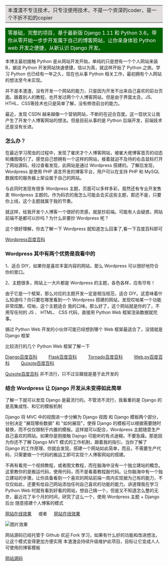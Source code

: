 <table><tr><td bgcolor=#e2dede style="text-algin:center">本渣渣不专注技术，只专注使用技术，不是一个资深的coder，是一个不折不扣的copier</td></tr></table>


<table><tr><td bgcolor=darkgreen><font color=white>零基础，完整的项目，基于最新版 Django 1.11 和 Python 3.6。带你从零开始一步步开发属于自己的博客网站，让你亲身体验 Python web 开发之便捷，从新认识 Django 开发。</font></td></tr></table>



本博主最初接触 Python 是从网站开发开始，单纯的只是想有一个个人网站来装B，据说 Python 开发网站快速便捷，信以为真，就这样开始了 Python 之旅。学习 Python 也已经有一年之久，现在也从事 Python 相关工作，最初拥有个人网站的想法至今未实现。

并不是本渣渣，没有开发一个网站的能力，只是因为开发不出来自己喜欢的前台页面。跟着别人的教程，也开发过两个个人博客网站，但是由于界面太丑，JS、HTHL、CSS等技术也只是简单了解，没有修改前台的能力。

最近，发现 CSDN 越来越像一个营销网站，不断的在迎合百度。这一现状又让我产生了开发个人博客网站的想法。但是目前从事的是 Python 后端开发，前端技术还是没有长进。

<h3>怎么办？</h3>



在最近学习爬虫的过程中，发现了崔庆才个人博客网站，被崔大佬博客首页的动态轮播图吸引了。感觉自己想拥有一个这样的网站，接着就迫不及待的右击鼠标打开了网站源码，经过查看发现，此网站是通过 Wordpress 搭建的。了解后发现，Wordpress 是使用 PHP 语言开发的博客平台，用户可以在支持 PHP 和 MySQL 数据库的服务器上架设属于自己的网站。

与此同时发现有很多 Wordpress 主题，页面可以多样多彩，竟然还有专业开发售卖 Wordpress 主题的。作为码农的我怎么可能会去买这些主题，那还不是，只要你上线，这个主题就属于我的节奏。

就这样，给我开发个人博客一个很好的灵感，就是抄前端。可能有人会疑惑，网站前端不是都可以抄吗？为什么非要抄 Wordpress 呢？

这个很好理解，你去了解一下 Wordpress 就知道怎么回事了,看一下百度百科即可

[Wordpress百度百科](https://baike.baidu.com/item/WordPress/450615?fr=aladdin)

<h3>Wordpress 其中有两个优势是我看中的</h3>

1、适合 DIY，如果你是喜欢丰富内容的网站，那么 Wordpress 可以很好地符合你的胃口。

2、主题很多，网站上一大片都是 Wordpress 的主题，各色各样，应有尽有！

由于它是一个框架，那么对应的主题开发一定是相当规范，适合 DIY。这意味着什么知道吗？你只要在哪里看到一个 Wordpress 搭建的网站，发现哎呦某一个功能非常炫酷，哎呦，这个主题适合 我的口味。那么好了，这个网站就是你的了，不用写任何的 JS 、 HTML、 CSS 代码，直接用 Python Web 框架渲染数据就完事。

搞过 Python Web 开发的小伙伴可能已经想到哪个 Web 框架最适合了，没错就是 Django 框架

比较流行的几个 Python Web 框架了解一下

[Django百度百科](https://baike.baidu.com/item/django/61531?fr=aladdin) &ensp;&ensp;&ensp;&ensp; [Flask百度百科](https://baike.baidu.com/item/Flask/1241509?fr=aladdin) &ensp;&ensp;&ensp;&ensp;   [Tornado百度百科](https://baike.baidu.com/item/Tornado/13779735?fr=aladdin) &ensp;&ensp;&ensp;&ensp; [Web.py百度百科](https://baike.baidu.com/item/web.py/10037145?fr=aladdin) &ensp;&ensp;&ensp;&ensp; [Quixote百度百科](https://baike.baidu.com/item/Quixote/9370167)


[Quixote百度百科](https://baike.baidu.com/item/Quixote/9370167)  并不流行，只不过豆瓣就是基于此开发的

<h3>结合 Wordpress 让 Django 开发从未变得如此简单</h3>

了解一下就可以发现 Django 是最流行的。不管流不流行，我看重的是 Django 的是高集成性、和它的模板机制

Django 将 MVC 中的视图进一步分解为 Django 视图 和 Django 模板两个部分，分别决定 "展现哪些数据" 和 "如何展现"，使得 Django 的模板可以根据需要随时替换，而不仅仅限制于内置的模板。这样就可以配合，Wordpress 主题随意生产自己喜欢的网站。如果你是刚接触 Dajngo 可能听的有点迷糊，不要急躁。那是因为你还不了解 Django  MVT 模式的工作机制，跟着我的指引，当你了解了 Django 的工作原理，你就会发现，搭建一个网站如此简单，而且，不需要生产代码，只需要做一个代码的搬运工即可实现个人博客网站的搭建。

不再有看完一个视频教程，或者图文教程，而在脑海中没有一个独立建站的概念。这里教你的是搬运代码，使用代码，而不是看着教程敲代码。让你脑海中有一个独立建站的步骤。让你具备看到一个喜欢的网站前端一周内实现据为己有的能力，不仅仅如此，还要有给自己网站添加任何自己喜欢的功能的能力。讲道理我在学习 Python Web 时就有看到好看的网站，想自己搞一个，但是又不知道怎么整的无奈，最近花了半个月的时间，研究了这么一个，使用 Wordpress 主题 + Django 后台 随意搭建个人博客的模式

[网站在线效果](http://stormsha.cn/) &ensp;&ensp; 或者 &ensp;&ensp; [网站在线效果](http://stormsha.com/)

![图片效果](http://stormsha.cn/static/images/pcindexshow.png)

网站源码已经托管于 Github 欢迎 Fork 学习，如果有什么好的功能和改进想法，让这个模式变得更加方便实用
本渣渣会持续升级维护此项目，目标让它变成人人可使用的博客模板

[网站源码](https://github.com/stormsha/blog)







